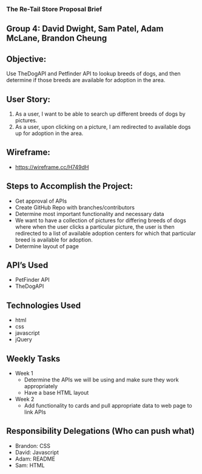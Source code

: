 
### The Re-Tail Store Proposal Brief

## Group 4: David Dwight, Sam Patel, Adam McLane, Brandon Cheung

## Objective:
Use TheDogAPI and Petfinder API to lookup breeds of dogs, and then determine if those breeds are available for adoption in the area.

## User Story:

1. As a user, I want to be able to search up different breeds of dogs by pictures.
2. As a user, upon clicking on a picture, I am redirected to available dogs up for adoption in the area.

## Wireframe:
* https://wireframe.cc/H749dH

## Steps to Accomplish the Project:
* Get approval of APIs
* Create GitHub Repo with branches/contributors
* Determine most important functionality and necessary data
* We want to have a collection of pictures for differing breeds of dogs where when the user clicks 
    a particular picture, the user is then redirected to a list of available adoption centers for which that particular breed is available for adoption.
* Determine layout of page


## API’s Used
* PetFinder API 
* TheDogAPI

## Technologies Used
* html
* css
* javascript
* jQuery

## Weekly Tasks
* Week 1
    * Determine the APIs we will be using and make sure they work
    appropriately
    * Have a base HTML layout
* Week 2
    * Add functionality to cards and pull appropriate data to web page to link APIs


## Responsibility Delegations (Who can push what)
* Brandon: CSS
* David: Javascript
* Adam: README
* Sam: HTML








